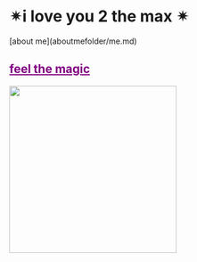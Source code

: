 <html>
<h1>&#10036;i love you 2 the max &#10036;</h1>
  </html>
  [about me](aboutmefolder/me.md)
<html>
<h2><a href="artfolder/art.html" style="color: purple;">feel the magic</a></h2>
<style>
body {
   background-image: url('https://user-images.githubusercontent.com/119459564/205564850-78f2e163-941b-4524-99df-c8617729a7c9.jpg');
   }
</style>
<img src="https://user-images.githubusercontent.com/119459564/205533711-3a6fb140-c136-420d-b300-28f09d5574f6.jpg"
width="300"
height="300">

